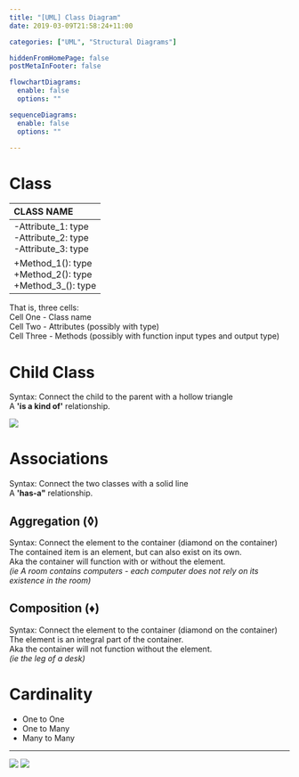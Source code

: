 ```yaml
---
title: "[UML] Class Diagram"
date: 2019-03-09T21:58:24+11:00

categories: ["UML", "Structural Diagrams"]

hiddenFromHomePage: false
postMetaInFooter: false

flowchartDiagrams:
  enable: false
  options: ""

sequenceDiagrams: 
  enable: false
  options: ""

---
```


# Class

| CLASS NAME |
|:-----------|
|-Attribute_1: type<br>-Attribute_2: type<br>-Attribute_3: type|
|+Method_1(): type<br>+Method_2(): type<br>+Method_3_(): type|

That is, three cells:  
Cell One - Class name  
Cell Two - Attributes (possibly with type)  
Cell Three - Methods (possibly with function input types and output type)

# Child Class
Syntax: Connect the child to the parent with a hollow triangle  
A **'is a kind of'** relationship.  

![](Snipaste_2019-03-09_22-13-36.png)

# Associations
Syntax: Connect the two classes with a solid line  
A **'has-a"** relationship.  

## Aggregation (◊)
Syntax: Connect the element to the container (diamond on the container)  
The contained item is an element, but can also exist on its own.  
Aka the container will function with or without the element.  
_(ie A room contains computers - each computer does not rely on its existence in the room)_

## Composition (♦)
Syntax: Connect the element to the container (diamond on the container)  
The element is an integral part of the container.  
Aka the container will not function without the element.  
_(ie the leg of a desk)_

# Cardinality
* One to One
* One to Many
* Many to Many 

---

![](20190306_144140.jpg)
![](sketch.png)
